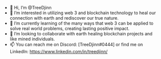 - 👋 Hi, I’m @TreeDjinn
- 👀 I’m interested in utilizing web 3 and blockchain technology to heal our connection with earth and rediscover our true nature.
- 🌱 I’m currently learning of the many ways that web 3 can be applied to solve real world problems, creating lasting positive impact.
- 💞️ I’m looking to collaborate with earth healing blockchain projects and like mined individuals.
- 📫 You can reach me on Discord: [TreeDjinn#0444] or find me on LinkedIn: https://www.linkedin.com/in/treedjinn/

<!---
TreeDjinn/TreeDjinn is a ✨ special ✨ repository because its `README.md` (this file) appears on your GitHub profile.
You can click the Preview link to take a look at your changes.
--->
